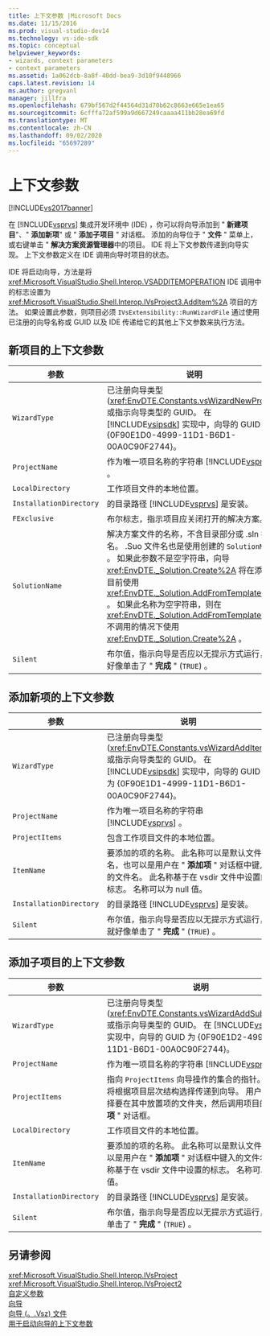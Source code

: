 ```yaml
---
title: 上下文参数 |Microsoft Docs
ms.date: 11/15/2016
ms.prod: visual-studio-dev14
ms.technology: vs-ide-sdk
ms.topic: conceptual
helpviewer_keywords:
- wizards, context parameters
- context parameters
ms.assetid: 1a062dcb-8a8f-40dd-bea9-3d10f9448966
caps.latest.revision: 14
ms.author: gregvanl
manager: jillfra
ms.openlocfilehash: 679bf567d2f44564d31d70b62c8663e665e1ea65
ms.sourcegitcommit: 6cfffa72af599a9d667249caaaa411bb28ea69fd
ms.translationtype: MT
ms.contentlocale: zh-CN
ms.lasthandoff: 09/02/2020
ms.locfileid: "65697289"
---
```

# <a name="context-parameters"></a>上下文参数
[!INCLUDE[vs2017banner](../../includes/vs2017banner.md)]

在 [!INCLUDE[vsprvs](../../includes/vsprvs-md.md)] 集成开发环境中 (IDE) ，你可以将向导添加到 " **新建项目**"、" **添加新项**" 或 " **添加子项目** " 对话框。 添加的向导位于 " **文件** " 菜单上，或右键单击 " **解决方案资源管理器**中的项目。 IDE 将上下文参数传递到向导实现。 上下文参数定义在 IDE 调用向导时项目的状态。  
  
 IDE 将启动向导，方法是将 <xref:Microsoft.VisualStudio.Shell.Interop.VSADDITEMOPERATION> IDE 调用中的标志设置为 <xref:Microsoft.VisualStudio.Shell.Interop.IVsProject3.AddItem%2A> 项目的方法。 如果设置此参数，则项目必须 `IVsExtensibility::RunWizardFile` 通过使用已注册的向导名称或 GUID 以及 IDE 传递给它的其他上下文参数来执行方法。  
  
## <a name="context-parameters-for-new-project"></a>新项目的上下文参数  
  
|参数|说明|  
|---------------|-----------------|  
|`WizardType`|已注册向导类型 (<xref:EnvDTE.Constants.vsWizardNewProject>) 或指示向导类型的 GUID。 在 [!INCLUDE[vsipsdk](../../includes/vsipsdk-md.md)] 实现中，向导的 GUID 为 {0F90E1D0-4999-11D1-B6D1-00A0C90F2744}。|  
|`ProjectName`|作为唯一项目名称的字符串 [!INCLUDE[vsprvs](../../includes/vsprvs-md.md)] 。|  
|`LocalDirectory`|工作项目文件的本地位置。|  
|`InstallationDirectory`|的目录路径 [!INCLUDE[vsprvs](../../includes/vsprvs-md.md)] 是安装。|  
|`FExclusive`|布尔标志，指示项目应关闭打开的解决方案。|  
|`SolutionName`|解决方案文件的名称，不含目录部分或 .sln 扩展名。 .Suo 文件名也是使用创建的 `SolutionName` 。 如果此参数不是空字符串，向导 <xref:EnvDTE._Solution.Create%2A> 将在添加项目前使用 <xref:EnvDTE._Solution.AddFromTemplate%2A> 。 如果此名称为空字符串，则在 <xref:EnvDTE._Solution.AddFromTemplate%2A> 不调用的情况下使用 <xref:EnvDTE._Solution.Create%2A> 。|  
|`Silent`|布尔值，指示向导是否应以无提示方式运行，就好像单击了 " **完成** " (`TRUE`) 。|  
  
## <a name="context-parameters-for-add-new-item"></a>添加新项的上下文参数  
  
|参数|说明|  
|---------------|-----------------|  
|`WizardType`|已注册向导类型 (<xref:EnvDTE.Constants.vsWizardAddItem>) 或指示向导类型的 GUID。 在 [!INCLUDE[vsipsdk](../../includes/vsipsdk-md.md)] 实现中，向导的 GUID 为 {0F90E1D1-4999-11D1-B6D1-00A0C90F2744}。|  
|`ProjectName`|作为唯一项目名称的字符串 [!INCLUDE[vsprvs](../../includes/vsprvs-md.md)] 。|  
|`ProjectItems`|包含工作项目文件的本地位置。|  
|`ItemName`|要添加的项的名称。 此名称可以是默认文件名，也可以是用户在 " **添加项** " 对话框中键入的文件名。 此名称基于在 vsdir 文件中设置的标志。 名称可以为 null 值。|  
|`InstallationDirectory`|的目录路径 [!INCLUDE[vsprvs](../../includes/vsprvs-md.md)] 是安装。|  
|`Silent`|布尔值，指示向导是否应以无提示方式运行，就好像单击了 " **完成** " (`TRUE`) 。|  
  
## <a name="context-parameters-for-add-sub-project"></a>添加子项目的上下文参数  
  
|参数|说明|  
|---------------|-----------------|  
|`WizardType`|已注册向导类型 (<xref:EnvDTE.Constants.vsWizardAddSubProject>) 或指示向导类型的 GUID。 在 [!INCLUDE[vsipsdk](../../includes/vsipsdk-md.md)] 实现中，向导的 GUID 为 {0F90E1D2-4999-11D1-B6D1-00A0C90F2744}。|  
|`ProjectName`|作为唯一项目名称的字符串 [!INCLUDE[vsprvs](../../includes/vsprvs-md.md)] 。|  
|`ProjectItems`|指向 `ProjectItems` 向导操作的集合的指针。 此指针将根据项目层次结构选择传递到向导。 用户通常会选择要在其中放置项的文件夹，然后调用项目的 " **添加项** " 对话框。|  
|`LocalDirectory`|工作项目文件的本地位置。|  
|`ItemName`|要添加的项的名称。 此名称可以是默认文件名，也可以是用户在 " **添加项** " 对话框中键入的文件名。 此名称基于在 vsdir 文件中设置的标志。 名称可以为 null 值。|  
|`InstallationDirectory`|的目录路径 [!INCLUDE[vsprvs](../../includes/vsprvs-md.md)] 是安装。|  
|`Silent`|布尔值，指示向导是否应以无提示方式运行，就好像单击了 " **完成** " (`TRUE`) 。|  
  
## <a name="see-also"></a>另请参阅  
 <xref:Microsoft.VisualStudio.Shell.Interop.IVsProject>   
 <xref:Microsoft.VisualStudio.Shell.Interop.IVsProject2>   
 [自定义参数](../../extensibility/internals/custom-parameters.md)   
 [向导](../../extensibility/internals/wizards.md)   
 [向导 (。.Vsz) 文件](../../extensibility/internals/wizard-dot-vsz-file.md)   
 [用于启动向导的上下文参数](https://msdn.microsoft.com/library/051a10f4-9e45-4604-b344-123044f33a24)
